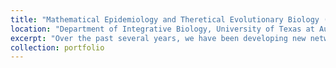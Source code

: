 ```yaml
---
title: "Mathematical Epidemiology and Theretical Evolutionary Biology (UT Austin)"
location: "Department of Integrative Biology, University of Texas at Austin, Austin, TX, United States"
excerpt: "Over the past several years, we have been developing new network-based mathematical approaches for predicting the spread of infectious diseases. In collaboration with public health officials in the United States and Canada, we apply these methods to the design of optimal control measures for respiratory diseases including influenza and SARS. We are also collaborating with field ecologists to better understand the contact network structures of wildlife populations and their epidemiological consequences. Using mathematical modeling, we have addressed several fundamental questions about (a) the impact of environmental heterogeneity on evolutionary dynamics and (b) the structure of complex fitness landscapes. Our work in these areas have yielded important insights into the diversity of certain classes of biological molecules and the ability of some viruses to rapidly evolve as they spread through human populations. "
collection: portfolio
---
```


